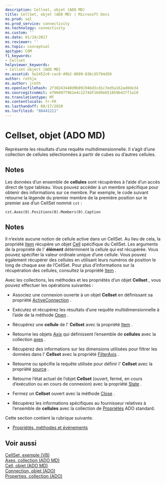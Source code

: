 ```yaml
---
description: Cellset, objet (ADO MD)
title: CellSet, objet (ADO MD) | Microsoft Docs
ms.prod: sql
ms.prod_service: connectivity
ms.technology: connectivity
ms.custom: ''
ms.date: 01/19/2017
ms.reviewer: ''
ms.topic: conceptual
apitype: COM
f1_keywords:
- Cellset
helpviewer_keywords:
- Cellset object [ADO MD]
ms.assetid: 5e2452c0-cac0-49b2-8099-836c35794d50
author: rothja
ms.author: jroth
ms.openlocfilehash: 2f30243440d9b09194bd3cd1c7ed5a162ad8de34
ms.sourcegitcommit: e700497f962e4c2274df16d9e651059b42ff1a10
ms.translationtype: MT
ms.contentlocale: fr-FR
ms.lasthandoff: 08/17/2020
ms.locfileid: "88441211"
---
```

# <a name="cellset-object-ado-md"></a>Cellset, objet (ADO MD)
Représente les résultats d’une requête multidimensionnelle. Il s’agit d’une collection de cellules sélectionnées à partir de cubes ou d’autres cellules.  
  
## <a name="remarks"></a>Notes  
 Les données d’un ensemble de **cellules** sont récupérées à l’aide d’un accès direct de type tableau. Vous pouvez accéder à un membre spécifique pour obtenir des informations sur ce membre. Par exemple, le code suivant retourne la légende du premier membre de la première position sur le premier axe d’un CellSet nommé `cst` :  
  
```  
cst.Axes(0).Positions(0).Members(0).Caption  
```  
  
## <a name="remarks"></a>Notes  
 Il n’existe aucune notion de cellule active dans un CellSet. Au lieu de cela, la propriété [Item](../../../ado/reference/ado-md-api/item-property-ado-md-cellset.md) récupère un objet [Cell](../../../ado/reference/ado-md-api/cell-object-ado-md.md) spécifique du CellSet. Les arguments de la propriété de l' **élément** déterminent la cellule qui est récupérée. Vous pouvez spécifier la valeur ordinale unique d’une cellule. Vous pouvez également récupérer des cellules en utilisant leurs numéros de position le long de chaque axe de l’CellSet. Pour plus d’informations sur la récupération des cellules, consultez la propriété [Item](../../../ado/reference/ado-md-api/item-property-ado-md-cellset.md) .  
  
 Avec les collections, les méthodes et les propriétés d’un objet **Cellset** , vous pouvez effectuer les opérations suivantes :  
  
-   Associez une connexion ouverte à un objet **Cellset** en définissant sa propriété [ActiveConnection](../../../ado/reference/ado-md-api/activeconnection-property-ado-md.md) .  
  
-   Exécutez et récupérez les résultats d’une requête multidimensionnelle à l’aide de la méthode [Open](../../../ado/reference/ado-md-api/open-method-ado-md.md) .  
  
-   Récupérez une **cellule** de l' **Cellset** avec la propriété [Item](../../../ado/reference/ado-md-api/item-property-ado-md-cellset.md) .  
  
-   Retourne les objets [Axis](../../../ado/reference/ado-md-api/axis-object-ado-md.md) qui définissent l’ensemble de **cellules** avec la collection [axes](../../../ado/reference/ado-md-api/axes-collection-ado-md.md) .  
  
-   Récupérez des informations sur les dimensions utilisées pour filtrer les données dans l' **Cellset** avec la propriété [FilterAxis](../../../ado/reference/ado-md-api/filteraxis-property-ado-md.md) .  
  
-   Retourne ou spécifie la requête utilisée pour définir l' **Cellset** avec la propriété [source](../../../ado/reference/ado-md-api/source-property-ado-md.md) .  
  
-   Retourne l’état actuel de l’objet **Cellset** (ouvert, fermé, en cours d’exécution ou en cours de connexion) avec la propriété [State](../../../ado/reference/ado-md-api/state-property-ado-md.md) .  
  
-   Fermez un **Cellset** ouvert avec la méthode [Close](../../../ado/reference/ado-md-api/close-method-ado-md.md) .  
  
-   Récupérez les informations spécifiques au fournisseur relatives à l’ensemble de **cellules** avec la collection de [Propriétés](../../../ado/reference/ado-api/properties-collection-ado.md) ADO standard.  
  
 Cette section contient la rubrique suivante.  
  
-   [Propriétés, méthodes et événements](../../../ado/reference/ado-md-api/cellset-object-properties-methods-and-events.md)  
  
## <a name="see-also"></a>Voir aussi  
 [CellSet, exemple (VB)](../../../ado/reference/ado-md-api/cellset-example-vb.md)   
 [Axes, collection (ADO MD)](../../../ado/reference/ado-md-api/axes-collection-ado-md.md)   
 [Cell, objet (ADO MD)](../../../ado/reference/ado-md-api/cell-object-ado-md.md)   
 [Connection, objet (ADO)](../../../ado/reference/ado-api/connection-object-ado.md)   
 [Properties, collection (ADO)](../../../ado/reference/ado-api/properties-collection-ado.md)
